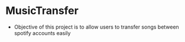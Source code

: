 # MusicTransfer
- Objective of this project is to allow users to transfer songs between spotify accounts easily

